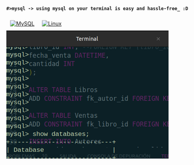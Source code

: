 

**`#>mysql
   -> using mysql on your terminal is easy and hassle-free_ :D`**
   
<a href="https://www.mysql.com/" target="_blank"><img style="margin: 10px" src="https://profilinator.rishav.dev/skills-assets/mysql-original-wordmark.svg" alt="MySQL" height="40" /></a><a href="https://www.linux.org/" target="_blank"><img style="margin: 10px" src="https://profilinator.rishav.dev/skills-assets/linux-original.svg" alt="Linux" height="40" /></a>  
   ![mysql on a bash terminal](https://github.com/f47iw4/SQL-scripts/blob/main/sqlterminal.png?raw=true)

